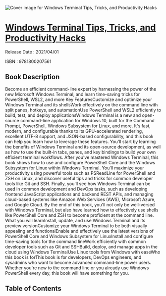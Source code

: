 ![Cover image for Windows Terminal Tips, Tricks, and Productivity Hacks](https://imgdetail.ebookreading.net/cover/cover/202109/EB9781800207561.jpg)

[Windows Terminal Tips, Tricks, and Productivity Hacks](https://ebookreading.net/view/book/Windows+Terminal+Tips%2C+Tricks%2C+and+Productivity+Hacks-EB9781800207561_1.html "Windows Terminal Tips, Tricks, and Productivity Hacks")
====================================================================================================================

Release Date : 2021/04/01

ISBN : 9781800207561

Book Description
-----------------

Become an efficient command-line expert by harnessing the power of the new Microsoft Windows Terminal, and learn time-saving tricks for PowerShell, WSL2, and more
Key FeaturesCustomize and optimize your Windows Terminal and its shellsWork effectively on the command line with split panes, hotkeys, and automationUse PowerShell and WSL2 efficiently to build, test, and deploy applicationsWindows Terminal is a new and open-source command-line application for Windows 10, built for the Command Prompt, PowerShell, Windows Subsystem for Linux, and more. It's fast, modern, and configurable thanks to its GPU-accelerated rendering, excellent UTF-8 support, and JSON-based configurability, and this book can help you learn how to leverage these features.
You'll start by learning the benefits of Windows Terminal and its open-source development, as well as how to use the built-in tabs, panes, and key bindings to build your own efficient terminal workflows. After you've mastered Windows Terminal, this book shows how to use and configure PowerShell Core and the Windows Subsystem for Linux within Windows Terminal. You'll maximize your productivity using powerful tools such as PSReadLine for PowerShell and ZSH on Linux, and discover useful tips and tricks for common developer tools like Git and SSH. Finally, you'll see how Windows Terminal can be used in common development and DevOps tasks, such as developing frontend JavaScript applications and backend REST APIs, and managing cloud-based systems like Amazon Web Services (AWS), Microsoft Azure, and Google Cloud.
By the end of this book, you'll not only be well-versed with Windows Terminal, but also have learned how to effectively use shells like PowerShell Core and ZSH to become proficient at the command line.
What you will learnInstall, update, and use Windows Terminal and its preview versionCustomize your Windows Terminal to be both visually appealing and functionalEnable and effectively use the latest versions of PowerShell Core and Windows Subsystem for LinuxInstall and configure time-saving tools for the command lineWork efficiently with common developer tools such as Git and SSHBuild, deploy, and manage apps in the cloud using Windows TerminalUse Linux tools from Windows with easeWho this book is forThis book is for developers, DevOps engineers, and sysadmins who want to become advanced command-line power users. Whether you're new to the command line or you already use Windows PowerShell every day, this book will have something for you.


Table of Contents
-----------------

